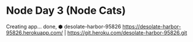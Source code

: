 # Node Day 3 (Node Cats)
Creating app... done, ⬢ desolate-harbor-95826
https://desolate-harbor-95826.herokuapp.com/ | https://git.heroku.com/desolate-harbor-95826.git
